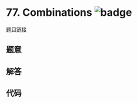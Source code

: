 # 77. Combinations ![badge](https://img.shields.io/badge/-medium-yellow?style=flat-square)

[题目链接](https://leetcode.com/problems/combinations)

## 题意

## 解答

## 代码

